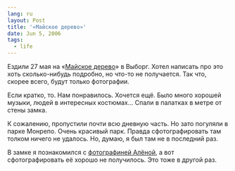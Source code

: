 ```yaml
---
lang: ru
layout: Post
title: '«Майское дерево»'
date: Jun 5, 2006
tags:
  - life
---
```


Ездили 27 мая на «[Майское дерево](http://maytree.narod.ru/ "Майское дерево")» в Выборг. Хотел написать про это хоть сколько-нибудь подробно, но что-то не получается. Так что, скорее всего, будут только фотографии.

Если кратко, то. Нам понравилось. Хочется ещё. Было много хорошей музыки, людей в интересных костюмах… Спали в палатках в метре от стены замка.

К сожалению, пропустили почти всю дневную часть. Но зато погуляли в парке Монрепо. Очень красивый парк. Правда сфотографировать там толком ничего не удалось. Но, думаю, я был там не в последний раз.

В замке я познакомился с [фотографиней Алёной](http://alenavselennaya.livejournal.com/ "Алёна Вселенная"), а вот сфотографировать её хорошо не получилось. Это тоже в другой раз.
